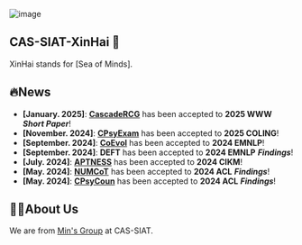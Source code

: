 ![image](https://github.com/user-attachments/assets/3ae606b5-e619-4f31-923a-19583475c3ed)

## CAS-SIAT-XinHai 👋

XinHai stands for [Sea of Minds].

## 🔥News

* **[January. 2025]**: **[CascadeRCG](https://github.com/CAS-SIAT-XinHai/CascadeRCG)** has been accepted to **2025 WWW** ***Short Paper***!
* **[November. 2024]**: **[CPsyExam](https://github.com/CAS-SIAT-XinHai/CPsyExam)** has been accepted to **2025 COLING**!
* **[September. 2024]**: **[CoEvol](https://github.com/lirenhao1997/CoEvol)** has been accepted to **2024 EMNLP**!
* **[September. 2024]**: **DEFT** has been accepted to **2024 EMNLP** ***Findings***!
* **[July. 2024]**: **[APTNESS](https://github.com/CAS-SIAT-XinHai/APTNESS)** has been accepted to **2024 CIKM**!
* **[May. 2024]**: **[NUMCoT](https://github.com/CAS-SIAT-XinHai/NUMCoT)** has been accepted to **2024 ACL** ***Findings***!
* **[May. 2024]**: **[CPsyCoun](https://github.com/CAS-SIAT-XinHai/CPsyCoun)** has been accepted to **2024 ACL** ***Findings***!

<!--

**Here are some ideas to get you started:**

🙋‍♀️ A short introduction - what is your organization all about?
🌈 Contribution guidelines - how can the community get involved?
👩‍💻 Useful resources - where can the community find your docs? Is there anything else the community should know?
🍿 Fun facts - what does your team eat for breakfast?
🧙 Remember, you can do mighty things with the power of [Markdown](https://docs.github.com/github/writing-on-github/getting-started-with-writing-and-formatting-on-github/basic-writing-and-formatting-syntax)
-->

## 🙋‍♀️About Us
We are from [Min's Group](https://minyang.me/) at CAS-SIAT. 
